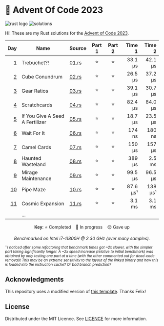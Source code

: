# 🎄 Advent Of Code 2023

![rust logo][rust-badge] ![solutions][solutions-badge]

Hi! These are my Rust solutions for the [Advent of Code 2023][advent-of-code].

<div align="center">

|       Day | Name                            | Source       | Part 1 | Part 2 |   Time 1 |  Time 2 |
| --------: | ------------------------------- | ------------ | :----: | :----: | -------: | ------: |
|  [1][p01] | Trebuchet?!                     | [01.rs][s01] |   ⭐   |   ⭐   |  33.1 µs | 42.1 µs |
|  [2][p02] | Cube Conundrum                  | [02.rs][s02] |   ⭐   |   ⭐   |  26.5 µs | 37.2 µs |
|  [3][p03] | Gear Ratios                     | [03.rs][s03] |   ⭐   |   ⭐   |  39.1 µs | 30.7 µs |
|  [4][p04] | Scratchcards                    | [04.rs][s04] |   ⭐   |   ⭐   |  82.4 µs | 84.0 µs |
|  [5][p05] | If You Give A Seed A Fertilizer | [05.rs][s05] |   ⭐   |   ⭐   |  18.7 µs | 23.5 µs |
|  [6][p06] | Wait For It                     | [06.rs][s06] |   ⭐   |   ⭐   |   174 ns |  180 ns |
|  [7][p07] | Camel Cards                     | [07.rs][s07] |   ⭐   |   ⭐   |   150 µs |  157 µs |
|  [8][p08] | Haunted Wasteland               | [08.rs][s08] |   ⭐   |   ⭐   |   389 µs |  2.5 ms |
|  [9][p09] | Mirage Maintenance              | [09.rs][s09] |   ⭐   |   ⭐   |  99.5 µs | 96.5 µs |
| [10][p10] | Pipe Maze                       | [10.rs][s10] |   ⭐   |   ⭐   | 87.6 µs¹ | 138 µs¹ |
| [11][p11] | Cosmic Expansion                | [11.rs][s11] |   ⭐   |   ⭐   |   3.1 ms |  3.1 ms |
|           | ...                             |              |        |        |          |         |

**Key**: ⭐ Completed &nbsp;&nbsp; 🎁 In progress &nbsp;&nbsp; 😔 Gave up

_Benchmarked on Intel i7-11800H @ 2.30 GHz (over many samples)._

</div>

<sub>
<i>¹ I noticed after some refactoring that benchmark times got ~2x slower, with the simpler part taking significantly longer. A ~2x speed increase (relative to initial benchmark) was obtained by only testing one part at a time (with the other commented out for dead-code removal)! This may be an extreme sensitivity to the layout of the linked binary and how this is loaded into the instruction cache? Or bad branch prediction?</i>
</sub>

## Acknowledgments

This repository uses a modified version of [this template][template]. Thanks Felix!

## License

Distributed under the MIT Licence. See [LICENCE](LICENCE) for more information.

[rust-badge]: https://img.shields.io/badge/Rust-d55826?logo=rust&style=for-the-badge
[solutions-badge]: https://img.shields.io/badge/solutions-22/50-brightgreen?logo=star&style=for-the-badge
[advent-of-code]: https://adventofcode.com/
[rust]: https://www.rust-lang.org/
[template]: https://github.com/fspoettel/advent-of-code-rust
[p01]: https://adventofcode.com/2023/day/1
[p02]: https://adventofcode.com/2023/day/2
[p03]: https://adventofcode.com/2023/day/3
[p04]: https://adventofcode.com/2023/day/4
[p05]: https://adventofcode.com/2023/day/5
[p06]: https://adventofcode.com/2023/day/6
[p07]: https://adventofcode.com/2023/day/7
[p08]: https://adventofcode.com/2023/day/8
[p09]: https://adventofcode.com/2023/day/9
[p10]: https://adventofcode.com/2023/day/10
[p11]: https://adventofcode.com/2023/day/11
[s01]: src/bin/01.rs
[s02]: src/bin/02.rs
[s03]: src/bin/03.rs
[s04]: src/bin/04.rs
[s05]: src/bin/05.rs
[s06]: src/bin/06.rs
[s07]: src/bin/07.rs
[s08]: src/bin/08.rs
[s09]: src/bin/09.rs
[s10]: src/bin/10.rs
[s11]: src/bin/11.rs
